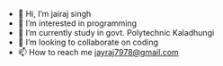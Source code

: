 - 👋 Hi, I’m jairaj singh
- 👀 I’m interested in programming
- 🌱 I’m currently study in govt. Polytechnic Kaladhungi
- 💞️ I’m looking to collaborate on coding
- 📫 How to reach me jayraj7978@gmail.com

<!---
jairaj8413/jairaj8413 is a ✨ special ✨ repository because its `README.md` (this file) appears on your GitHub profile.
You can click the Preview link to take a look at your changes.
--->
